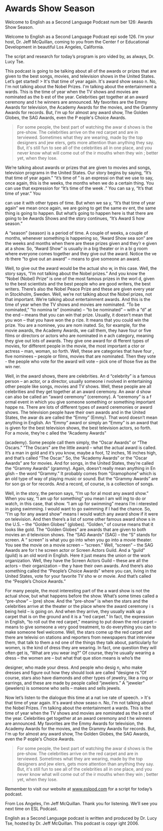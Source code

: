 # Awards Show Season

Welcome to English as a Second Language Podcast num ber 126: Awards Show Season.

Welcome to English as a Second Language Podcast epi sode 126. I’m your host, Dr. Jeff McQuillan, coming to you from the Center f or Educational Development in beautiful Los Angeles, California.

The script and research for today’s program is  pro vided by, as always, Dr. Lucy Tse.

This podcast is going to be talking about all of the awards or prizes that are given to the best songs, movies, and television shows in the United States. Let’s get started! > It's that time of year again. It's award show seaso n. No, I'm not talking about the Nobel Prizes. I'm talking about the entertainment a wards. This is the time of year when the TV shows and movies are nominated as the b est of the year. Celebrities get together at an award ceremony and t he winners are announced. My favorites are the Emmy Awards for television, the Academy Awards for the movies, and the Grammy Awards for records. But, I'm  up for almost any award show‚ The Golden Globes, the SAG Awards, even the P eople's Choice Awards.
> For some people, the best part of watching the awar d shows is the pre-show. The celebrities arrive on the red carpet and are in terviewed. Sometimes what they are wearing, made by the top designers and jew elers, gets more attention than anything they say. But, it's still fun to see all of the celebrities all in one place, and you never know what will come out of the ir mouths when they win ; better yet, when they lose.

We’re talking about awards or prizes that are given  to movies and songs, television programs in the United States. Our story  begins by saying, “It’s that time of year again.” “it’s time of ” is an expressi on that we use to say, once again, this is the weeks, the months when we do a certain thing. You can use that expression for “It’s time of the week .” You can sa y, “It’s that time of year.” You

can use it with other types of time. But when we sa y, “It’s that time of year again” we mean once again, we are going to get the same ev ent, the same thing is going to happen. But what’s going to happen here is  that there are going to be Awards Shows and the story continues, “It’s Award S how season.”

A “season” (season) is a period of time. A couple of weeks, a couple of months, whenever something is happening so, “Award Show sea son” are the weeks and months when there are these prizes given and they’r e given at a show. So, “Award Show” is usually in a big theater or in a bi g room where everyone comes together and they give out the award. Notice the ve rb there “to give out an award” – means to give someone an award.

Well, to give out the award would be the actual sho w, in this case. Well, the story says, “I’m not talking about the Nobel prizes.” And  you know the “Nobel (Nobel) Prize” is one of the most famous prizes in the worl d, given to the best scientists and the best people who are good writers, the best writers. There’s also the Nobel Peace Prize and these are given every year in  Stockholm, Sweden. Well, we’re not talking about the Nobel prizes, not that important. We’re talking about entertainment awards. And this is the time of year when the TV shows and movies are nominated. “To be nominated,” “to nomina te” (nominate) – “to be nominated” – with a “d” at the end – means that you  can win that prize. Usually, it doesn’t mean that you won – that you have won the p rize. It means that you could win the prize. You are a nominee, you are nom inated. So, for example, for the movie awards, the Academy Awards, we call them,  they have four or five films or directors or actors who are nominated in e ach category, meaning they give out lots of awards. They give one award for di fferent types of movies, for different people in the movie, the most important a ctor or actress – man, woman, so forth. Well, these are categories that have four , five nominees – people or films, movies that are nominated. Then they vote - the people who vote for the award will vote – pick one of those five as the win ner.

Well, in the award shows, there are celebrities. An d “celebrity” is a famous person – an actor, or a director, usually someone i nvolved in entertaining other people like songs, movies and TV shows. Well, these  people are all celebrities and they get together at an award ceremony. An awar d show can also be called an “award ceremony” (ceremony). A “ceremony” is a f ormal event in which you give someone something or something important happe ns. There are lots of different types of award ceremonies or award shows.  The television people have their own awards and in the United States, the awar ds are called the “Emmy” (Emmy). That word doesn’t mean anything in English.  An “Emmy” award or simply an “Emmy” is an award that is given for the best television shows, the best television actors, so forth. For a movie, they’re c alled the “Academy Awards”

(academy). Some people call them simply, the “Oscar  Awards” or “The Oscars.” “The Oscars” are the little award – what the actual  award is called. It’s a man in gold and it’s you know, maybe a foot, 12 inches, 16  inches high, and that’s called “The Oscar.” So, the “Academy Awards” or the “Oscar  Awards” are for movies. And for songs, in the United States, they’re called  the “Grammy Awards” (grammy). Again, doesn’t really mean anything in En glish – the word “Grammy.” It probably comes from “Gramophone” which is an old  type of way of playing music or sound. But the “Grammy Awards” are for son gs or for records. And a record, of course, is a collection of songs.

Well, in the story, the person says, “I’m up for al most any award show.” When you say, “I am up for something” you mean I am will ing to do or watch, in this case, that show. “I am up for swimming” means I’m i nterested in going swimming. I would want to go swimming if I had the chance. So, “I’m up for any award show” means I would watch any award show if it were on television. And then there’s a list of some other famous award show s in the U.S. – the “Golden Globes” (globes). “Golden,” of course means that it  looks like gold. The “Golden Globes” are awards that are given to both movies an d television shows. The “SAG Awards” (SAG) – the “S” stands for screen. A “ screen” is what you go into when you go into a movie theater. You see the movie  on a movie screen – “screen.” Well, “screen” – the SAG Awards are for t he screen actor or Screen Actors Guild. And a “guild” (guild) is an old word in English. Here it just means the union or the work organization. Well, they have  the Screen Actors Guild – these are all the actors – their organization – the y have their own awards. And there’s also something called the “People’s Choice Awards” where you can, living in the United States, vote for your favorite TV sho w or movie. And that’s called the “People’s Choice Awards.”

For many people, the most interesting part of the a ward show is not the actual show, but what happens before the show. What’s some times called a “pre-show” – (pre) show. And the “pre-show” is when the stars and the celebrities arrive at the theater or the place where the award ceremony i s being held – is going on. And when they arrive, they usually walk up a carpet  that is on the ground and it is a “red carpet.” In fact, the expression in English,  “to roll out the red carpet,” meaning to put down the red carpet – means to give someone a very good treatment, to do everything you can to make someone  feel welcome. Well, the stars come up the red carpet and there are televisi on stations and reporters from newspapers that interview them, that talk to them a nd one of the  things they talk about, particularly for women, is the kind of dress  they are wearing. In fact, one question they will often get is, “What are you wear ing?” Of course, they’re usually wearing a dress – the women are – but what that que stion means is who’s the

designer, who made your dress. And people who desig n, who make dresses and figure out how they should look are called “designe rs.”Of course, stars also have diamonds and other types of jewelry, like a ring or  earrings, and these are made by people called “jewelers.” A “jeweler” (jewelers)  is someone who sells – makes and sells jewels.

Now let’s listen to the dialogue this time at a nat ive rate of speech. > It's that time of year again. It's award show seaso n. No, I'm not talking about the Nobel Prizes. I'm talking about the entertainment a wards. This is the time of year when the TV shows and movies are nominated as the b est of the year. Celebrities get together at an award ceremony and t he winners are announced. My favorites are the Emmy Awards for television, the Academy Awards for the movies, and the Grammy Awards for records. But, I'm  up for almost any award show‚ The Golden Globes, the SAG Awards, even the P eople's Choice Awards.
> For some people, the best part of watching the awar d shows is the pre-show. The celebrities arrive on the red carpet and are in terviewed. Sometimes what they are wearing, made by the top designers and jew elers, gets more attention than anything they say. But, it's still fun to see all of the celebrities all in one place, and you never know what will come out of the ir mouths when they win ; better yet, when they lose.

Remember to visit our website at www.eslpod.com for  a script for today’s podcast.

From Los Angeles, I’m Jeff McQuillan. Thank you  for listening. We’ll see you next time on ESL Podcast.

English as a Second Language podcast is written and  produced by Dr. Lucy Tse, hosted by Dr. Jeff McQuillan. This podcast is copyr ight 2006.


